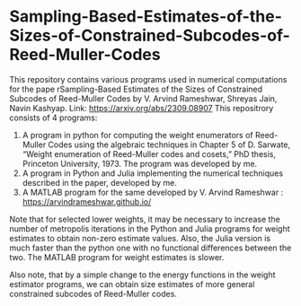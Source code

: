 # Sampling-Based-Estimates-of-the-Sizes-of-Constrained-Subcodes-of-Reed-Muller-Codes
This repository contains various programs used in numerical computations for the pape rSampling-Based Estimates of the Sizes of Constrained Subcodes of Reed-Muller Codes by V. Arvind Rameshwar, Shreyas Jain, Navin Kashyap. Link: https://arxiv.org/abs/2309.08907
This repositrory consists of 4 programs: 
1) A program in python for computing the weight enumerators of Reed-Muller Codes using the algebraic techniques in Chapter 5 of D. Sarwate, “Weight enumeration of Reed-Muller codes and cosets,” PhD thesis, Princeton University, 1973. The program was developed by me.
2) A program in Python and Julia implementing the numerical techniques described in the paper, developed by me.
3) A MATLAB program for the same developed by V. Arvind Rameshwar : https://arvindrameshwar.github.io/

Note that for selected lower weights, it may be necessary to increase the number of metropolis iterations in the Python and Julia programs for weight estimates to obtain non-zero estimate values. Also, the Julia version is much faster than the python one with no functional differences between the two.
The MATLAB program for weight estimates is slower.

Also note, that by a simple change to the energy functions in the weight estimator programs, we can obtain size estimates of more general constrained subcodes of Reed-Muller codes.

